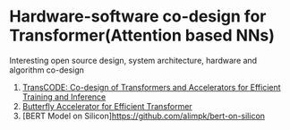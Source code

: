 # Hardware-software co-design for Transformer(Attention based NNs)
Interesting open source design, system architecture, hardware and algorithm co-design 

1. [TransCODE: Co-design of Transformers and Accelerators for Efficient Training and Inference](https://github.com/JHA-Lab/transcode)
2. [Butterfly Accelerator for Efficient Transformer](https://github.com/SamsungLabs/Butterfly_Acc)
3. [BERT Model on Silicon]https://github.com/alimpk/bert-on-silicon
